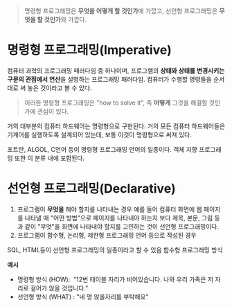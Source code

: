 > 명령형 프로그래밍은 **무엇을 어떻게 할 것인가**에 가깝고, 선언형 프로그래밍은 **무엇을 할 것인가**와 가깝다.


# 명령형 프로그래밍(Imperative)

컴퓨터 과학의 프로그래밍 패러다임 중 하나이며, 프로그램의 **상태와 상태를 변경시키는 구문의 관점에서 연산**을 설명하는 프로그래밍 패러다임. 컴퓨터가 수행할 명령들을 순서대로 써 놓은 것이라고 볼 수 있다.

> 이러한 명령형 프로그래밍은 "how to solve it", 즉 **어떻게** 그것을 해결할 것인가에 관심이 있다. 

거의 대부분의 컴퓨터 하드웨어는 명령형으로 구현된다. 거의 모든 컴퓨터 하드웨어들은 기계어를 실행하도록 설계되어 있는데, 보통 이것이 명령형으로 써져 있다. 

포트란, ALGOL, C언어 등이 명령형 프로그래밍 언어의 일종이다.
객체 지향 프로그래밍 또한 이 분류 내에 포함된다.

# 선언형 프로그래밍(Declarative)

1. 프로그램이 **무엇을** 해야 할지를 나타내는 경우
	예를 들어 컴퓨터 화면에 웹 페이지를 나타낼 때 "어떤 방법"으로 페이지를 나타내야 하는지 보다 제목, 본문, 그림 등과 같이 "무엇"을 화면에 나타내야 할지를 고민하는 것이 선언형 프로그래밍이다.
2. 프로그램이 함수형, 논리형, 제한형 프로그래밍 언어 등으로 작성된 경우

SQL, HTML등이 선언형 프로그래밍의 일종이라고 할 수 있음
함수형 프로그래밍 방식

**예시**
- 명령형 방식 (HOW):  "12번 테이블 자리가 비어있습니다. 나와 우리 가족은 저 자리로 걸어가 앉을 것입니다."
- 선언형 방식 (WHAT) : "네 명 앉을자리를 부탁해요"